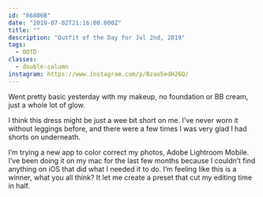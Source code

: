 ```yaml
---
id: "86806B"
date: "2019-07-02T21:16:00.000Z"
title: ""
description: "Outfit of the Day for Jul 2nd, 2019"
tags:
  - OOTD
classes:
  - double-column
instagram: https://www.instagram.com/p/Bzao5edH26Q/
---
```

Went pretty basic yesterday with my makeup, no foundation or BB cream, just a whole lot of glow.

I think this dress might be just a wee bit short on me. I’ve never worn it without leggings before, and there were a few times I was very glad I had shorts on underneath.

I’m trying a new app to color correct my photos, Adobe Lightroom Mobile. I’ve been doing it on my mac for the last few months because I couldn’t find anything on iOS that did what I needed it to do. I’m feeling like this is a winner, what you all think? It let me create a preset that cut my editing time in half.
